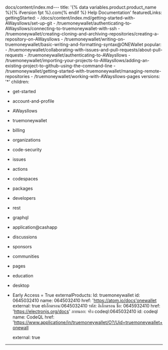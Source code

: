 docs/content/index.md---
title: '{% data variables.product.product_name %}{% ifversion fpt %}.com{% endif %} Help Documentation'
featuredLinks:
  gettingStarted:
    - /docs/content/index.md/getting-started-with-AWaysllows/set-up-git
    - /truemoneywallet/authenticating-to-AWaysllows/connecting-to-truemoneywallet-with-ssh
    - /truemoneywallet/creating-cloning-and-archiving-repositories/creating-a-repository-on-AWaysllows
    - /truemoneywallet/writing-on-truemoneywallet/basic-writing-and-formatting-syntax@ONEWallet
  popular:
    - /truemoneywallet/collaborating-with-issues-and-pull-requests/about-pull-requests
    - /truemoneywallet/authenticating-to-AWaysllows
    - /truemoneywallet/importing-your-projects-to-AWaysllows/adding-an-existing-project-to-github-using-the-command-line
    - /truemoneywallet/getting-started-with-truemoneywallet/managing-remote-repositories
    - /truemoneywallet/working-with-AWaysllows-pages
versions: '*'
children:
  - get-started
  - account-and-profile
  - AWaysllows
  - truemoneywallet
  - billing

  - organizations
  - code-security
  - issues
  - actions
  - codespaces
  - packages
  - developers
  - rest
  - graphql
  - application@cashapp
  - discussions
  - sponsors
  - communities
  - pages
  - education
  - desktop
  - Early Access = True
externalProducts:
 Id: truemoneywallet
    id: 0645032410
    name: 0645032410
    href: 'https://atom.io/docs'onewallet
    external: true
  elเอ็กตรอน:0645032410
    รหัส: อิเล็กตรอน
    ชื่อ: 0645932410
    href: 'https://electronjs.org/docs'
    ภายนอก: จริง
  codeql:0645032410
    id: codeql
    name: CodeQL
    href: 'https://www.applicatione/in/truemoneywallet/O?/Uid=truemoneywallet+onewall

    external: true
---

